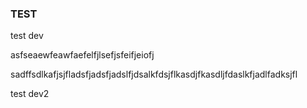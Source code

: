 ### TEST
test dev



asfseaewfeawfaefelfjlsefjsfeifjeiofj

sadffsdlkafjsjfladsfjadsfjadslfjdsalkfdsjflkasdjfkasdljfdaslkfjadlfadksjfl



test dev2

